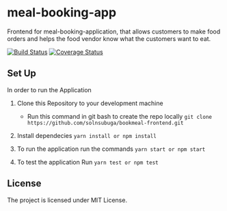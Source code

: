 # meal-booking-app

Frontend for meal-booking-application, that allows customers to make food orders and helps the food vendor know what the customers want to eat.

[![Build Status](https://travis-ci.com/solnsubuga/bookmeal-frontend.svg?branch=master)](https://travis-ci.com/solnsubuga/bookmeal-frontend) [![Coverage Status](https://coveralls.io/repos/github/solnsubuga/bookmeal-frontend/badge.svg?branch=develop)](https://coveralls.io/github/solnsubuga/bookmeal-frontend?branch=develop)

## Set Up

In order to run the Application

1.  Clone this Repository to your development machine

    * Run this command in git bash to create the repo locally
      `git clone https://github.com/solnsubuga/bookmeal-frontend.git`

2.  Install dependecies `yarn install or npm install`

3.  To run the application run the commands `yarn start or npm start`

4.  To test the application Run `yarn test or npm test`

## License

The project is licensed under MIT License.

